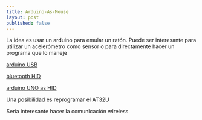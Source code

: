 ```yaml
---
title: Arduino-As-Mouse
layout: post
published: false
---
```


La idea es usar un arduino para emular un ratón. Puede ser interesante para utilizar un acelerómetro como sensor o para directamente hacer un programa que lo maneje

[arduino USB](https://nicohood.wordpress.com/2014/06/12/usb-functions-with-arduino-leonardomicrounomega-and-hid-project/)

[bluetooth HID](http://www.kobakant.at/DIY/?p=3310)

[arduino UNO as HID](http://hunt.net.nz/users/darran/weblog/cca39/Arduino_UNO_Mouse_HID.html)

Una posibilidad es reprogramar el AT32U

Sería interesante hacer la comunicación wireless
